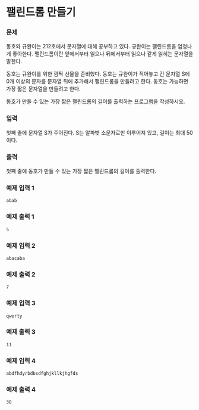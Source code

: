 # 팰린드롬 만들기

### 문제

동호와 규완이는 212호에서 문자열에 대해 공부하고 있다. 규완이는 팰린드롬을 엄청나게 좋아한다. 팰린드롬이란 앞에서부터 읽으나 뒤에서부터 읽으나 같게 읽히는 문자열을 말한다.

동호는 규완이를 위한 깜짝 선물을 준비했다. 동호는 규완이가 적어놓고 간 문자열 S에 0개 이상의 문자를 문자열 뒤에 추가해서 팰린드롬을 만들려고 한다. 동호는 가능하면 가장 짧은 문자열을 만들려고 한다.

동호가 만들 수 있는 가장 짧은 팰린드롬의 길이를 출력하는 프로그램을 작성하시오.

### 입력

첫째 줄에 문자열 S가 주어진다. S는 알파벳 소문자로만 이루어져 있고, 길이는 최대 50이다.

### 출력

첫째 줄에 동호가 만들 수 있는 가장 짧은 팰린드롬의 길이를 출력한다.

### 예제 입력 1

```
abab
```

### 예제 출력 1

```
5
```

### 예제 입력 2

```
abacaba
```

### 예제 출력 2

```
7
```

### 예제 입력 3

```
qwerty
```

### 예제 출력 3

```
11
```

### 예제 입력 4

```
abdfhdyrbdbsdfghjkllkjhgfds
```

### 예제 출력 4

```
38
```
